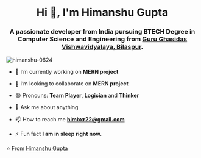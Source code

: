 

<h1 align="center">Hi 👋, I'm Himanshu Gupta</h1>
<h3 align="center">A passionate developer from India pursuing BTECH Degree in Computer Science and Engineering from <a href="https://http://www.ggu.ac.in/"> <b>Guru Ghasidas Vishwavidyalaya</b>, Bilaspur</a>. </h3>

<p align="left"> <img src="https://komarev.com/ghpvc/?username=himanshu-0624" alt="himanshu-0624" /> </p>

- 🔭 I’m currently working on **MERN project**

- 👯 I’m looking to collaborate on **MERN project**

- 😄 Pronouns: **Team Player**, **Logician** and **Thinker**

- 💬 Ask me about anything 

- 📫 How to reach me **himbxr22@gmail.com**

- ⚡ Fun fact **I am in sleep right now.**










⭐ From [Himanshu Gupta](https://github.com/himanshu-0624)


